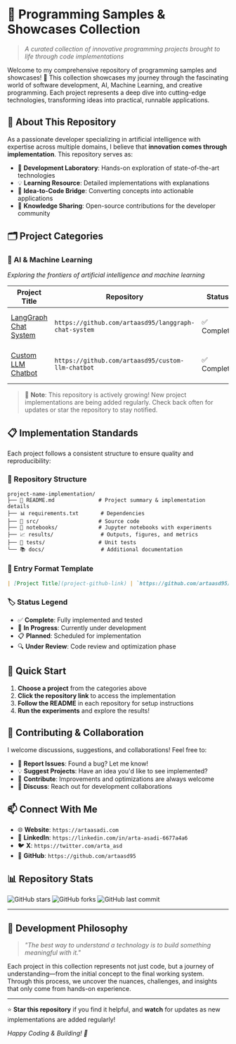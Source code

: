 # 🚀 Programming Samples & Showcases Collection

> *A curated collection of innovative programming projects brought to life through code implementations*

Welcome to my comprehensive repository of programming samples and showcases! 🚀 This collection showcases my journey through the fascinating world of software development, AI, Machine Learning, and creative programming. Each project represents a deep dive into cutting-edge technologies, transforming ideas into practical, runnable applications.

## 🎯 About This Repository

As a passionate developer specializing in artificial intelligence with expertise across multiple domains, I believe that **innovation comes through implementation**. This repository serves as:

- 🔬 **Development Laboratory**: Hands-on exploration of state-of-the-art technologies
- 💡 **Learning Resource**: Detailed implementations with explanations
- 🌉 **Idea-to-Code Bridge**: Converting concepts into actionable applications
- 📖 **Knowledge Sharing**: Open-source contributions for the developer community

## 🗂️ Project Categories

### 🧠 AI & Machine Learning
*Exploring the frontiers of artificial intelligence and machine learning*

| Project Title | Repository | Status | Key Technologies |
|--------------|------------|---------|------------------|
| [LangGraph Chat System](https://github.com/artaasd95/langgraph-chat-system) | `https://github.com/artaasd95/langgraph-chat-system` | ✅ Complete | Python, LangGraph, FastAPI, PostgreSQL |
| [Custom LLM Chatbot](https://github.com/artaasd95/custom-llm-chatbot) | `https://github.com/artaasd95/custom-llm-chatbot` | ✅ Complete | Python, PyTorch, Transformers, FastAPI |



> 📝 **Note**: This repository is actively growing! New project implementations are being added regularly. Check back often for updates or star the repository to stay notified.

## 📋 Implementation Standards

Each project follows a consistent structure to ensure quality and reproducibility:

### 🔧 Repository Structure
```
project-name-implementation/
├── 📄 README.md              # Project summary & implementation details
├── 📊 requirements.txt       # Dependencies
├── 🐍 src/                   # Source code
├── 📓 notebooks/             # Jupyter notebooks with experiments
├── 📈 results/               # Outputs, figures, and metrics
├── 🧪 tests/                 # Unit tests
└── 📚 docs/                  # Additional documentation
```

### 📝 Entry Format Template
```markdown
| [Project Title](project-github-link) | `https://github.com/artaasd95/repo-name` | ✅ Complete | Technology1, Technology2 |
```

### 🏷️ Status Legend
- ✅ **Complete**: Fully implemented and tested
- 🔄 **In Progress**: Currently under development
- 📋 **Planned**: Scheduled for implementation
- 🔍 **Under Review**: Code review and optimization phase

## 🚀 Quick Start

1. **Choose a project** from the categories above
2. **Click the repository link** to access the implementation
3. **Follow the README** in each repository for setup instructions
4. **Run the experiments** and explore the results!

## 🤝 Contributing & Collaboration

I welcome discussions, suggestions, and collaborations! Feel free to:

- 🐛 **Report Issues**: Found a bug? Let me know!
- 💡 **Suggest Projects**: Have an idea you'd like to see implemented?
- 🔀 **Contribute**: Improvements and optimizations are always welcome
- 💬 **Discuss**: Reach out for development collaborations

## 📫 Connect With Me

- 🌐 **Website**: `https://artaasadi.com`
- 💼 **LinkedIn**: `https://linkedin.com/in/arta-asadi-6677a4a6`
- 🐦 **X**: `https://twitter.com/arta_asd`
- 📧 **GitHub**: `https://github.com/artaasd95`

## 📊 Repository Stats

![GitHub stars](https://img.shields.io/github/stars/artaasd95/samples-showcase-list?style=social)
![GitHub forks](https://img.shields.io/github/forks/artaasd95/samples-showcase-list?style=social)
![GitHub last commit](https://img.shields.io/github/last-commit/artaasd95/samples-showcase-list)

---

## 🎯 Development Philosophy

> *"The best way to understand a technology is to build something meaningful with it."*

Each project in this collection represents not just code, but a journey of understanding—from the initial concept to the final working system. Through this process, we uncover the nuances, challenges, and insights that only come from hands-on experience.

---

⭐ **Star this repository** if you find it helpful, and **watch** for updates as new implementations are added regularly!

*Happy Coding & Building! 🚀*